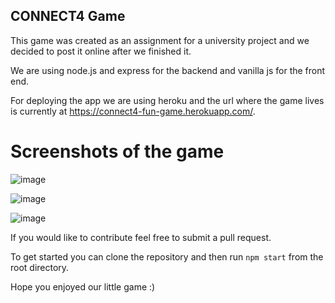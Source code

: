 ## CONNECT4 Game
This game was created as an assignment for a university project and we decided to post it online after we finished it.

We are using node.js and express for the backend and vanilla js for the front end.

For deploying the app we are using heroku and the url where the game lives is currently at https://connect4-fun-game.herokuapp.com/.


# Screenshots of the game

![image](https://user-images.githubusercontent.com/35890341/151670097-72331441-3576-4caf-8d1a-9648152d2a7f.png)

![image](https://user-images.githubusercontent.com/35890341/151670106-7609362c-6d6d-4c1b-8037-0b1140c06e88.png)

![image](https://user-images.githubusercontent.com/35890341/151670089-c57557c9-e6f8-4d2a-ba82-291f9c3f2a3a.png)



If you would like to contribute feel free to submit a pull request.

To get started you can clone the repository and then run `npm start` from the root directory.

Hope you enjoyed our little game :)
